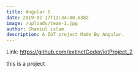 ```yaml
---
title: Angular 6
date: 2019-02-17T13:34:00.638Z
image: /uploads/team-1.jpg
author: Shamiul islam
description: A IoT project Made By Angular.
---
```

Link: https://github.com/extinctCoder/iotProject_2

 this is a project
